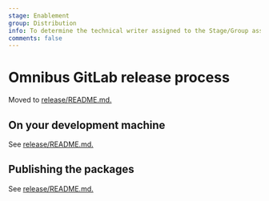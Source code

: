 ```yaml
---
stage: Enablement
group: Distribution
info: To determine the technical writer assigned to the Stage/Group associated with this page, see https://about.gitlab.com/handbook/engineering/ux/technical-writing/#designated-technical-writers
comments: false
---
```


# Omnibus GitLab release process

Moved to [release/README.md.](release/README.md)

## On your development machine

See [release/README.md.](release/README.md#on-your-development-machine)

## Publishing the packages

See [release/README.md.](release/README.md#publishing-the-packages)
